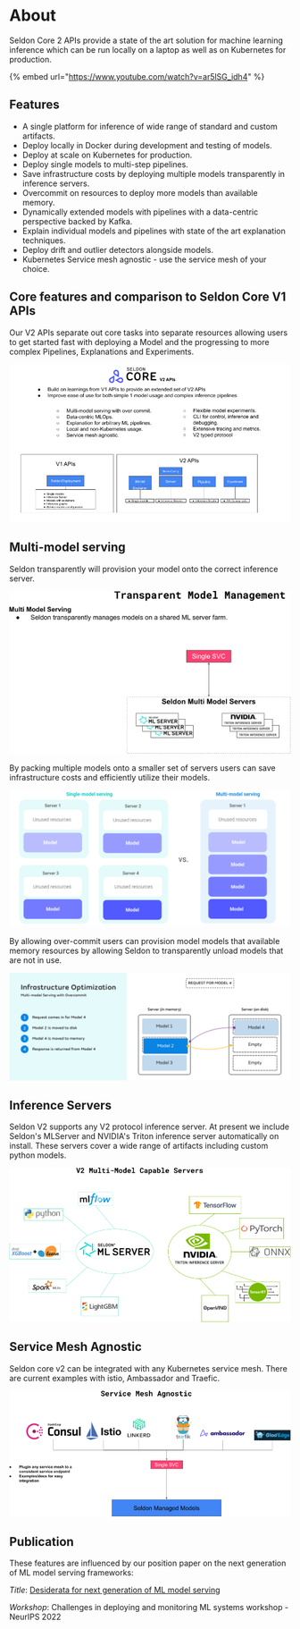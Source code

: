 # About

Seldon Core 2 APIs provide a state of the art solution for machine learning inference which
can be run locally on a laptop as well as on Kubernetes for production.

{% embed url="https://www.youtube.com/watch?v=ar5lSG_idh4" %}

## Features

* A single platform for inference of wide range of standard and custom artifacts.
* Deploy locally in Docker during development and testing of models.
* Deploy at scale on Kubernetes for production.
* Deploy single models to multi-step pipelines.
* Save infrastructure costs by deploying multiple models transparently in inference servers.
* Overcommit on resources to deploy more models than available memory.
* Dynamically extended models with pipelines with a data-centric perspective backed by Kafka.
* Explain individual models and pipelines with state of the art explanation techniques.
* Deploy drift and outlier detectors alongside models.
* Kubernetes Service mesh agnostic - use the service mesh of your choice.


## Core features and comparison to Seldon Core V1 APIs

Our V2 APIs separate out core tasks into separate resources allowing users to get started fast
with deploying a Model and the progressing to more complex Pipelines, Explanations and Experiments.

![intro](images/intro.png)

## Multi-model serving

Seldon transparently will provision your model onto the correct inference server.

![mms1](images/multimodel1.png)

By packing multiple models onto a smaller set of servers users can save infrastructure costs and
efficiently utilize their models.

![mms2](images/mms.png)

By allowing over-commit users can provision model models that available memory resources by
allowing Seldon to transparently unload models that are not in use.

![mms3](images/overcommit.png)

## Inference Servers

Seldon V2 supports any V2 protocol inference server. At present we include Seldon's MLServer and NVIDIA's Triton inference server automatically on install. These servers cover a wide range of artifacts including custom python models.

![servers](images/servers.png)

## Service Mesh Agnostic

Seldon core v2 can be integrated with any Kubernetes service mesh. There are current examples with istio, Ambassador and Traefic.

![mesh](images/mesh.png)

## Publication

These features are influenced by our position paper on the next generation of ML model serving frameworks:

*Title*: [Desiderata for next generation of ML model serving](http://arxiv.org/abs/2210.14665)

*Workshop*: Challenges in deploying and monitoring ML systems workshop - NeurIPS 2022
